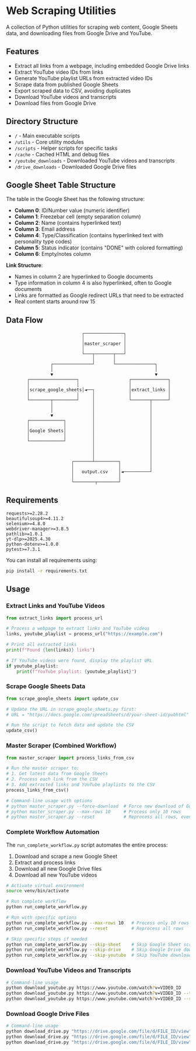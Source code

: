 # Web Scraping Utilities

A collection of Python utilities for scraping web content, Google Sheets data, and downloading files from Google Drive and YouTube.

## Features

- Extract all links from a webpage, including embedded Google Drive links
- Extract YouTube video IDs from links
- Generate YouTube playlist URLs from extracted video IDs
- Scrape data from published Google Sheets
- Export scraped data to CSV, avoiding duplicates
- Download YouTube videos and transcripts
- Download files from Google Drive

## Directory Structure

- `/` - Main executable scripts
- `/utils` - Core utility modules 
- `/scripts` - Helper scripts for specific tasks
- `/cache` - Cached HTML and debug files
- `/youtube_downloads` - Downloaded YouTube videos and transcripts
- `/drive_downloads` - Downloaded Google Drive files

## Google Sheet Table Structure

The table in the Google Sheet has the following structure:
- **Column 0**: ID/Number value (numeric identifier)
- **Column 1**: Freezebar cell (empty separation column)
- **Column 2**: Name (contains hyperlinked text)
- **Column 3**: Email address
- **Column 4**: Type/Classification (contains hyperlinked text with personality type codes)
- **Column 5**: Status indicator (contains "DONE" with colored formatting)
- **Column 6**: Empty/notes column

**Link Structure**:
- Names in column 2 are hyperlinked to Google documents
- Type information in column 4 is also hyperlinked, often to Google documents
- Links are formatted as Google redirect URLs that need to be extracted
- Real content starts around row 15

## Data Flow

```
                             ┌───────────────┐
                             │               │
                             │master_scraper │
                             │               │
                             └───┬───────┬───┘
                                 │       │
                 ┌───────────────┘       └───────────────┐
                 │                                       │
                 ▼                                       ▼
        ┌──────────────────┐                   ┌──────────────┐
        │                  │                   │              │
        │scrape_google_sheets│◄──┐             │extract_links │
        │                  │     │             │              │
        └────────┬─────────┘     │             └───────┬──────┘
                 │               │                     │
                 │               │                     │
                 ▼               │                     │
        ┌─────────────┐          │                     │
        │             │          │                     │
        │Google Sheets│          │                     │
        │             │          │                     │
        └─────────────┘          │                     │
                                 │                     │
                                 │                     │
                                 │                     │
                         ┌───────┴─────────┐           │
                         │                 │           │
                         │   output.csv    │◄──────────┘
                         │                 │
                         └────────┬────────┘
```

## Requirements

```
requests>=2.28.2
beautifulsoup4>=4.11.2
selenium>=4.8.0
webdriver-manager>=3.8.5
pathlib>=1.0.1
yt-dlp>=2025.4.30
python-dotenv>=1.0.0
pytest>=7.3.1
```

You can install all requirements using:

```bash
pip install -r requirements.txt
```

## Usage

### Extract Links and YouTube Videos

```python
from extract_links import process_url

# Process a webpage to extract links and YouTube videos
links, youtube_playlist = process_url("https://example.com")

# Print all extracted links
print(f"Found {len(links)} links")

# If YouTube videos were found, display the playlist URL
if youtube_playlist:
    print(f"YouTube playlist: {youtube_playlist}")
```

### Scrape Google Sheets Data

```python
from scrape_google_sheets import update_csv

# Update the URL in scrape_google_sheets.py first:
# URL = "https://docs.google.com/spreadsheets/d/your-sheet-id/pubhtml"

# Run the script to fetch data and update the CSV
update_csv()
```

### Master Scraper (Combined Workflow)

```python
from master_scraper import process_links_from_csv

# Run the master scraper to:
# 1. Get latest data from Google Sheets
# 2. Process each link from the CSV
# 3. Add extracted links and YouTube playlists to the CSV
process_links_from_csv()

# Command-line usage with options
# python master_scraper.py --force-download  # Force new download of Google Sheet
# python master_scraper.py --max-rows 10     # Process only 10 rows
# python master_scraper.py --reset           # Reprocess all rows, even if already processed
```

### Complete Workflow Automation

The `run_complete_workflow.py` script automates the entire process:
1. Download and scrape a new Google Sheet
2. Extract and process links
3. Download all new Google Drive files
4. Download all new YouTube videos

```bash
# Activate virtual environment
source venv/bin/activate

# Run complete workflow
python run_complete_workflow.py

# Run with specific options
python run_complete_workflow.py --max-rows 10   # Process only 10 rows 
python run_complete_workflow.py --reset         # Reprocess all rows

# Skip specific steps if needed
python run_complete_workflow.py --skip-sheet    # Skip Google Sheet scraping
python run_complete_workflow.py --skip-drive    # Skip Google Drive downloads
python run_complete_workflow.py --skip-youtube  # Skip YouTube downloads
```

### Download YouTube Videos and Transcripts

```bash
# Command-line usage
python download_youtube.py https://www.youtube.com/watch?v=VIDEO_ID
python download_youtube.py https://www.youtube.com/watch?v=VIDEO_ID --transcript-only
python download_youtube.py https://www.youtube.com/watch?v=VIDEO_ID --resolution 1080
```

### Download Google Drive Files

```bash
# Command-line usage
python download_drive.py "https://drive.google.com/file/d/FILE_ID/view"
python download_drive.py "https://drive.google.com/file/d/FILE_ID/view" --filename custom_name.ext
python download_drive.py "https://drive.google.com/file/d/FILE_ID/view" --metadata
```